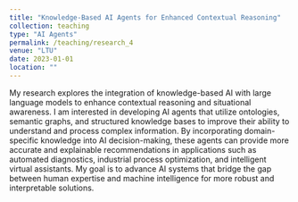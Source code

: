 ```yaml
---
title: "Knowledge-Based AI Agents for Enhanced Contextual Reasoning"
collection: teaching
type: "AI Agents"
permalink: /teaching/research_4
venue: "LTU"
date: 2023-01-01
location: ""
---
```


My research explores the integration of knowledge-based AI with large language models to enhance contextual reasoning and situational awareness. I am interested in developing AI agents that utilize ontologies, semantic graphs, and structured knowledge bases to improve their ability to understand and process complex information. By incorporating domain-specific knowledge into AI decision-making, these agents can provide more accurate and explainable recommendations in applications such as automated diagnostics, industrial process optimization, and intelligent virtual assistants. My goal is to advance AI systems that bridge the gap between human expertise and machine intelligence for more robust and interpretable solutions.
